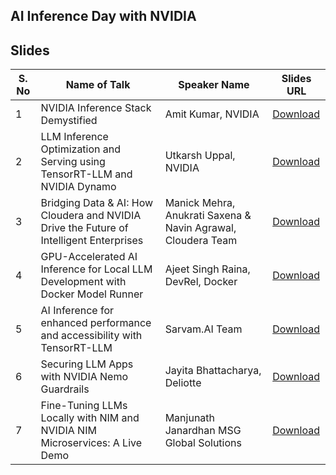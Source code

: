 ## AI Inference Day with NVIDIA


## Slides

| S. No | Name of Talk | Speaker Name | Slides URL |
|-------|--------------|--------------|------------|
| 1 |  NVIDIA Inference Stack Demystified  | Amit Kumar, NVIDIA | [Download](https://github.com/collabnix/dockerbangalore/blob/master/slides/2025/04/NVIDIA%20Inference%20Stack%20Demystified.pdf) |
| 2 |  LLM Inference Optimization and Serving using TensorRT-LLM and NVIDIA Dynamo | Utkarsh Uppal, NVIDIA | [Download]() |
| 3 |  Bridging Data & AI: How Cloudera and NVIDIA Drive the Future of Intelligent Enterprises | Manick Mehra, Anukrati Saxena & Navin Agrawal, Cloudera Team | [Download](https://github.com/collabnix/dockerbangalore/blob/4d91fd6448fca1db9f41d221aaf9d23b5aa70f61/slides/2025/04/ai_inference_day_nvidia/AI%20Inference%20Day-Cloudera%20(1).pdf) |
| 4 |  GPU-Accelerated AI Inference for Local LLM Development with Docker Model Runner | Ajeet Singh Raina, DevRel, Docker | [Download](https://github.com/collabnix/dockerbangalore/blob/master/slides/2025/04/AI%20Inference%20Meetup%20-%20Model%20Runner.pdf) |
| 5 |  AI Inference for enhanced performance and accessibility with TensorRT-LLM | Sarvam.AI Team | [Download]() |
| 6 |  Securing LLM Apps with NVIDIA Nemo Guardrails | Jayita Bhattacharya, Deliotte | [Download]() |
| 7 |  Fine-Tuning LLMs Locally with NIM and NVIDIA NIM Microservices: A Live Demo | Manjunath Janardhan MSG Global Solutions | [Download](https://github.com/collabnix/dockerbangalore/blob/master/slides/2025/04/NVIDIA.pptx) |





